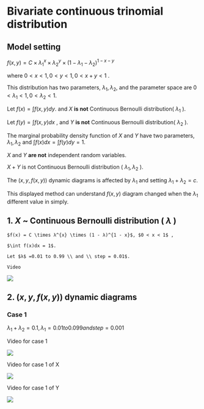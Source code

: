 # Bivariate continuous trinomial distribution

## Model setting

$f(x,y)=C \times λ_{1}^x \times λ_{2}^y \times (1-λ_{1}-λ_{2})^{1-x-y}$

where $0 < x < 1, 0 < y < 1, 0 < x + y < 1$ .

This distribution has two parameters, $λ_{1}, λ_{2}$, and the parameter space are
$0<λ_{1}<1, 0<λ_{2}<1$.

Let $f(x)=\int f(x,y)dy$. and $X$ **is not** Continuous Bernoulli distribution( $λ_{1}$ ).

Let $f(y)=\int f(x,y)dx$ , and $Y$ **is not** Continuous Bernoulli distribution( $λ_{2}$ ).

The marginal probability density function of $X$ and $Y$ have two parameters, $λ_{1}, λ_{2}$ and $\int f(x)dx= \int f(y)dy=1$.

$X$ and $Y$ **are not** independent random variables.

$X+Y$ is not Continuous Bernoulli distribution ( $λ_{1}, λ_{2}$ ).

The $(x,y,f(x,y))$ dynamic diagrams is affected by $λ_{1}$ and setting $λ_{1}+λ_{2}=c$.

This displayed method can understand $f(x,y)$ diagram changed when the $λ_{1}$ different value in simply.

## 1. $X$ ~ Continuous Bernoulli distribution ( $λ$ )


    $f(x) = C \times λ^{x} \times (1 - λ)^{1 - x}$, $0 < x < 1$ ,

    $\int f(x)dx = 1$.
    
    Let $λ$ =0.01 to 0.99 \\ and \\ step = 0.01$.

    Video

   ![](https://github.com/meiyulee/continuous_Bernoulli/blob/master/_videos/tinywow_Continuous_Bernoulli_55065283.gif)


## 2. $(x,y,f(x,y))$ dynamic diagrams

### Case 1

$λ_{1} + λ_{2} = 0.1, λ_{1} = 0.01 to 0.099 and step = 0.001$

Video for case 1

   ![](https://github.com/meiyulee/continuous_Bernoulli/blob/master/_videos/tinywow_case_1_55066181.gif)

Video for case 1 of X

   ![](https://github.com/meiyulee/continuous_Bernoulli/blob/master/_videos/tinywow_case_1_X_55065886.gif)

Video for case 1 of Y

   ![](https://github.com/meiyulee/continuous_Bernoulli/blob/master/_videos/tinywow_case_1_Y_55066253.gif)